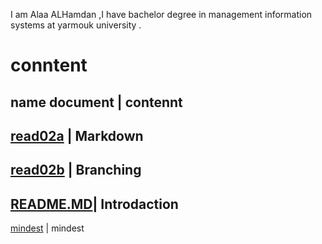 I am Alaa  ALHamdan ,I have bachelor degree in management information systems at yarmouk university .

# conntent
name document | contennt 
--------------------------
[read02a](https://github.com/Ala2Hamdan/reading-notes/blob/main/read02a) | Markdown
--------------------------
[read02b](https://github.com/Ala2Hamdan/reading-notes/blob/main/read02b) | Branching
--------------------------
[README.MD](https://github.com/Ala2Hamdan/reading-notes/blob/main/README.md)| Introdaction
---------------------------
[mindest](https://github.com/Ala2Hamdan/reading-notes/blob/main/mindest) | mindest

